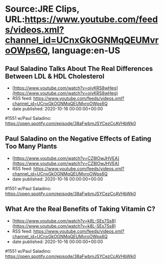 # Source:JRE Clips, URL:https://www.youtube.com/feeds/videos.xml?channel_id=UCnxGkOGNMqQEUMvroOWps6Q, language:en-US

## Paul Saladino Talks About The Real Differences Between LDL & HDL Cholesterol
 - [https://www.youtube.com/watch?v=oiyKRS8wHeg](https://www.youtube.com/watch?v=oiyKRS8wHeg)
 - RSS feed: https://www.youtube.com/feeds/videos.xml?channel_id=UCnxGkOGNMqQEUMvroOWps6Q
 - date published: 2020-10-16 00:00:00+00:00

#1551 w/Paul Saladino:
https://open.spotify.com/episode/38aFwbmJSYCezCcAVHbWk0

## Paul Saladino on the Negative Effects of Eating Too Many Plants
 - [https://www.youtube.com/watch?v=CZ8lOwJHVEA](https://www.youtube.com/watch?v=CZ8lOwJHVEA)
 - RSS feed: https://www.youtube.com/feeds/videos.xml?channel_id=UCnxGkOGNMqQEUMvroOWps6Q
 - date published: 2020-10-16 00:00:00+00:00

#1551 w/Paul Saladino:
https://open.spotify.com/episode/38aFwbmJSYCezCcAVHbWk0

## What Are the Real Benefits of Taking Vitamin C?
 - [https://www.youtube.com/watch?v=k8L-SEs7Ss8](https://www.youtube.com/watch?v=k8L-SEs7Ss8)
 - RSS feed: https://www.youtube.com/feeds/videos.xml?channel_id=UCnxGkOGNMqQEUMvroOWps6Q
 - date published: 2020-10-16 00:00:00+00:00

#1551 w/Paul Saladino:
https://open.spotify.com/episode/38aFwbmJSYCezCcAVHbWk0

